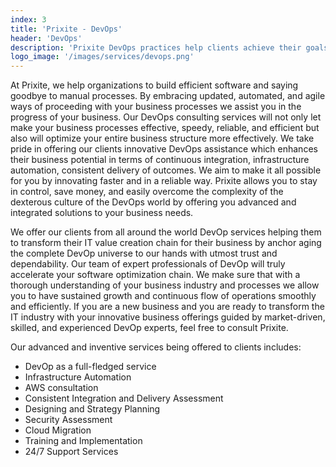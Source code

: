 ```yaml
---
index: 3
title: 'Prixite - DevOps'
header: 'DevOps'
description: 'Prixite DevOps practices help clients achieve their goals without compromising on product environment and infrastructure capabilities.'
logo_image: '/images/services/devops.png'
---
```


At Prixite, we help organizations to build efficient software and saying goodbye to manual processes. By embracing updated, automated, and agile ways of proceeding with your business processes we assist you in the progress of your business. Our DevOps consulting services will not only let make your business processes effective, speedy, reliable, and efficient but also will optimize your entire business structure more effectively. We take pride in offering our clients innovative DevOps assistance which enhances their business potential in terms of continuous integration, infrastructure automation, consistent delivery of outcomes. We aim to make it all possible for you by innovating faster and in a reliable way. Prixite allows you to stay in control, save money, and easily overcome the complexity of the dexterous culture of the DevOps world by offering you advanced and integrated solutions to your business needs.


We offer our clients from all around the world DevOp services helping them to transform their IT value creation chain for their business by anchor aging the complete DevOp universe to our hands with utmost trust and dependability. Our team of expert professionals of DevOp will truly accelerate your software optimization chain. We make sure that with a thorough understanding of your business industry and processes we allow you to have sustained growth and continuous flow of operations smoothly and efficiently. If you are a new business and you are ready to transform the IT industry with your innovative business offerings guided by market-driven, skilled, and experienced DevOp experts, feel free to consult Prixite.


Our advanced and inventive services being offered to clients includes:

- DevOp as a full-fledged service
- Infrastructure Automation
- AWS consultation
- Consistent Integration and Delivery Assessment
- Designing and Strategy Planning
- Security Assessment
- Cloud Migration
- Training and Implementation
- 24/7 Support Services
